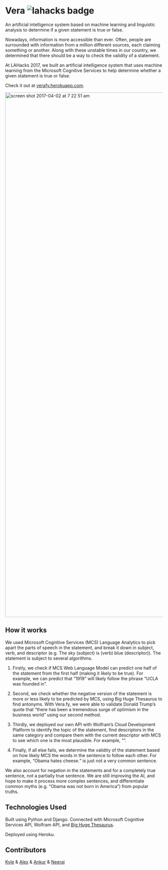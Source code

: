 # Vera ![lahacks badge](https://img.shields.io/badge/lahacks-rocks-ff69b4.svg)

An artificial intelligence system based on machine learning and linguistic analysis to determine if a given statement is true or false.

Nowadays, information is more accessible than ever. Often, people are surrounded with information from a million different sources, each claiming something or another. Along with these unstable times in our country, we determined that there should be a way to check the validity of a statement.

At LAHacks 2017, we built an artificial intelligence system that uses machine learning from the Microsoft Cognitive Services to help determine whether a given statement is true or false.

Check it out at [verafy.herokuapp.com](verafy.herokuapp.com).

<img width="1680" alt="screen shot 2017-04-02 at 7 22 51 am" src="https://cloud.githubusercontent.com/assets/7104017/24588013/47be8d7e-1775-11e7-995a-03c936cc7bc1.png">

## How it works

We used Microsoft Cognitive Services (MCS) Language Analytics to pick apart the parts of speech in the statement, and break it down in subject, verb, and descriptor (e.g. The sky (subject) is (verb) blue (descriptor)). The statement is subject to several algorithms. 

1. Firstly, we check if MCS Web Language Model can predict one half of the statement from the first half (making it likely to be true). For example, we can predict that “1919” will likely follow the phrase “UCLA was founded in”. 

2. Second, we check whether the negative version of the statement is more or less likely to be predicted by MCS, using Big Huge Thesaurus to find antonyms. With Vera.fy, we were able to validate Donald Trump’s quote that “there has been a tremendous surge of optimism in the business world” using our second method. 

3. Thirdly, we deployed our own API with Wolfram’s Cloud Development Platform to identify the topic of the statement, find descriptors in the same category and compare them with the current descriptor with MCS to see which one is the most plausible. For example, “”. 

4. Finally, if all else fails, we determine the validity of the statement based on how likely MCS the words in the sentence to follow each other. For example, “Obama hates cheese.“ is just not a very common sentence.

We also account for negation in the statements and for a completely true sentence, not a partially true sentence.
We are still improving the AI, and hope to make it process more complex sentences, and differentiate common myths (e.g. “Obama was not born in America”) from popular truths.

## Technologies Used

Built using Python and Django. Connected with Microsoft Cognitive Services API, Wolfram API, and [Big Huge Thesaurus](https://words.bighugelabs.com/api.php).

Deployed using Heroku.

## Contributors

[Kyle](https://github.com/kdpatters) & [Alex](https://github.com/alexcdot) & [Ankur](https://github.com/ankurpapneja) & [Neeraj](https://github.com/n3a9)
